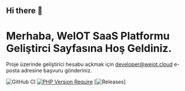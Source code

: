 ## Hi there 👋

# Merhaba, WeIOT SaaS Platformu Geliştirci Sayfasına Hoş Geldiniz.


Proje üzerinde geliştirici hesabu açkmak için developer@weiot.cloud e-posta adresine başvuru gönderiniz.  

![GitHub CI](https://github.com/dwyl/auth_plug/actions/workflows/ci.yml/badge.svg)
[![PHP Version Require](https://badgen.net/packagist/php/weiot/phpsdk)](https://packagist.org/packages/weiot/phpsdk)
[![Releases](https://badgen.net/github/releases/Weiot-Cloud/React-Saas-Frontend-Kit)]




